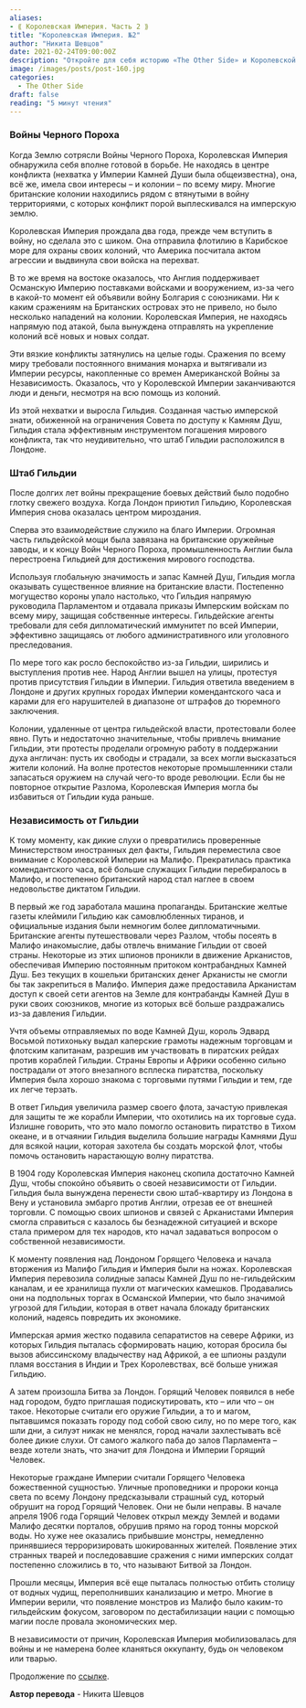 ```yaml
---
aliases: 
- ⟪ Королевская Империя. Часть 2 ⟫
title: "Королевская Империя. №2"
author: "Никита Шевцов"
date: 2021-02-24T09:00:00Z
description: "Откройте для себя историю «The Other Side» и Королевской империи во время Войн с черным порохом. Имея колонии по всему миру, Империя оказалась готовой бороться за свои интересы в разгар конфликта. Узнайте о битвах и испытаниях, с которыми столкнулась Империя в это неспокойное время."
image: /images/posts/post-160.jpg
categories:
  - The Other Side
draft: false
reading: "5 минут чтения"
---
```


### Войны Черного Пороха

Когда Землю сотрясли Войны Черного Пороха, Королевская Империя обнаружила себя вполне готовой в борьбе. Не находясь в центре конфликта (нехватка у Империи Камней Души была общеизвестна), она, всё же, имела свои интересы – и колонии – по всему миру. Многие британские колонии находились рядом с втянутыми в войну территориями, с которых конфликт порой выплескивался на имперскую землю.

Королевская Империя прождала два года, прежде чем вступить в войну, но сделала это с шиком. Она отправила флотилию в Карибское море для охраны своих колоний, что Америка посчитала актом агрессии и выдвинула свои войска на перехват.

В то же время на востоке оказалось, что Англия поддерживает Османскую Империю поставками войсками и вооружением, из-за чего в какой-то момент ей объявили войну Болгария с союзниками. Ни к каким сражениям на Британских островах это не привело, но было несколько нападений на колонии. Королевская Империя, не находясь напрямую под атакой, была вынуждена отправлять на укрепление колоний всё новых и новых солдат.

Эти вязкие конфликты затянулись на целые годы. Сражения по всему миру требовали постоянного внимания монарха и вытягивали из Империи ресурсы, накопленные со времен Американской Войны за Независимость. Оказалось, что у Королевской Империи заканчиваются люди и деньги, несмотря на всю помощь из колоний.

Из этой нехватки и выросла Гильдия. Созданная частью имперской знати, обиженной на ограничения Совета по доступу к Камням Душ, Гильдия стала эффективным инструментом погашения мирового конфликта, так что неудивительно, что штаб Гильдии расположился в Лондоне.

### Штаб Гильдии

После долгих лет войны прекращение боевых действий было подобно глотку свежего воздуха. Когда Лондон приютил Гильдию, Королевская Империя снова оказалась центром мироздания.

Сперва это взаимодействие служило на благо Империи. Огромная часть гильдейской мощи была завязана на британские оружейные заводы, и к концу Войн Черного Пороха, промышленность Англии была перестроена Гильдией для достижения мирового господства.

Используя глобальную значимость и запас Камней Душ, Гильдия могла оказывать существенное влияние на британские власти. Постепенно могущество короны упало настолько, что Гильдия напрямую руководила Парламентом и отдавала приказы Имперским войскам по всему миру, защищая собственные интересы. Гильдейские агенты требовали для себя дипломатический иммунитет по всей Империи, эффективно защищаясь от любого административного или уголовного преследования.

По мере того как росло беспокойство из-за Гильдии, ширились и выступления против нее. Народ Англии вышел на улицы, протестуя против присутствия Гильдии в Империи. Гильдия ответила введением в Лондоне и других крупных городах Империи комендантского часа и карами для его нарушителей в диапазоне от штрафов до тюремного заключения.

Колонии, удаленные от центра гильдейской власти, протестовали более явно. Путь и недостаточно значительные, чтобы привлечь внимание Гильдии, эти протесты проделали огромную работу в поддержании духа англичан: пусть их свободы и страдали, за всех могли высказаться жители колоний. На волне протестов некоторые промышленники стали запасаться оружием на случай чего-то вроде революции. Если бы не повторное открытие Разлома, Королевская Империя могла бы избавиться от Гильдии куда раньше.

### Независимость от Гильдии

К тому моменту, как дикие слухи о превратились проверенные Министерством иностранных дел факты, Гильдия переместила свое внимание с Королевской Империи на Малифо. Прекратилась практика комендантского часа, всё больше служащих Гильдии перебиралось в Малифо, и постепенно британский народ стал наглее в своем недовольстве диктатом Гильдии.

В первый же год заработала машина пропаганды. Британские желтые газеты клеймили Гильдию как самовлюбленных тиранов, и официальные издания были немногим более дипломатичными. Британские агенты путешествовали через Разлом, чтобы посеять в Малифо инакомыслие, дабы отвлечь внимание Гильдии от своей страны. Некоторые из этих шпионов проникли в движение Арканистов, обеспечивая Империю постоянным притоком контрабандных Камней Душ. Без текущих в кошельки британских денег Арканисты не смогли бы так закрепиться в Малифо. Империя даже предоставила Арканистам доступ к своей сети агентов на Земле для контрабанды Камней Душ в руки своих союзников, многие из которых всё больше раздражались из-за давления Гильдии.

Учтя объемы отправляемых по воде Камней Душ, король Эдвард Восьмой потихоньку выдал каперские грамоты надежным торговцам и флотским капитанам, разрешив им участвовать в пиратских рейдах против кораблей Гильдии. Страны Европы и Африки особенно сильно пострадали от этого внезапного всплеска пиратства, поскольку Империя была хорошо знакома с торговыми путями Гильдии и тем, где их легче терзать.

В ответ Гильдия увеличила размер своего флота, зачастую привлекая для защиты те же корабли Империи, что охотились на их торговые суда. Излишне говорить, что это мало помогло остановить пиратство в Тихом океане, и в отчаянии Гильдия выделила большие награды Камнями Душ для всякой нации, которая захотела бы создать морской флот, чтобы помочь остановить нарастающую волну пиратства.

В 1904 году Королевская Империя наконец скопила достаточно Камней Душ, чтобы спокойно объявить о своей независимости от Гильдии. Гильдия была вынуждена перенести свою штаб-квартиру из Лондона в Вену и установила эмбарго против Англии, отрезав ее от внешней торговли. С помощью своих шпионов и связей с Арканистами Империя смогла справиться с казалось бы безнадежной ситуацией и вскоре стала примером для тех народов, кто начал задаваться вопросом о собственной независимости.

К моменту появления над Лондоном Горящего Человека и начала вторжения из Малифо Гильдия и Империя были на ножах. Королевская Империя перевозила солидные запасы Камней Душ по не-гильдейским каналам, и ее хранилища пухли от магических камешков. Продавались они на подпольных торгах в Османской Империи, что было значимой угрозой для Гильдии, которая в ответ начала блокаду британских колоний, надеясь повредить их экономике.

Имперская армия жестко подавила сепаратистов на севере Африки, из которых Гильдия пыталась сформировать нацию, которая бросила бы вызов абиссинскому владычеству над Африкой, а ее шпионы раздули пламя восстания в Индии и Трех Королевствах, всё больше унижая Гильдию.

А затем произошла Битва за Лондон. Горящий Человек появился в небе над городом, будто приглашая подискутировать, кто – или что – он такое. Некоторые считали его оружие Гильдии, а то и магом, пытавшимся показать городу под собой свою силу, но по мере того, как шли дни, а силуэт никак не менялся, город начали захлестывать всё более дикие слухи. От самого жалкого паба до залов Парламента – везде хотели знать, что значит для Лондона и Империи Горящий Человек.

Некоторые граждане Империи считали Горящего Человека божественной сущностью. Уличные проповедники и пророки конца света по всему Лондону предсказывали страшный суд, который обрушит на город Горящий Человек. Они не были неправы. В начале апреля 1906 года Горящий Человек открыл между Землей и водами Малифо десятки порталов, обрушив прямо на город тонны морской воды. Но хуже нее оказались прибывшие монстры, немедленно принявшиеся терроризировать шокированных жителей. Появление этих странных тварей и последовавшие сражения с ними имперских солдат постепенно сложились в то, что называют Битвой за Лондон.

Прошли месяцы, Империя всё еще пыталась полностью отбить столицу от водных чудищ, переполнивших канализацию и метро. Многие в Империи верили, что появление монстров из Малифо было каким-то гильдейским фокусом, заговором по дестабилизации нации с помощью магии после провала экономических мер.

В независимости от причин, Королевская Империя мобилизовалась для войны и не намерена более кланяться оккупанту, будь он человеком или тварью.


Продолжение по [ссылке](http://malifaux.vercel.app/posts/post-161).


**Автор перевода** - Никита Шевцов

